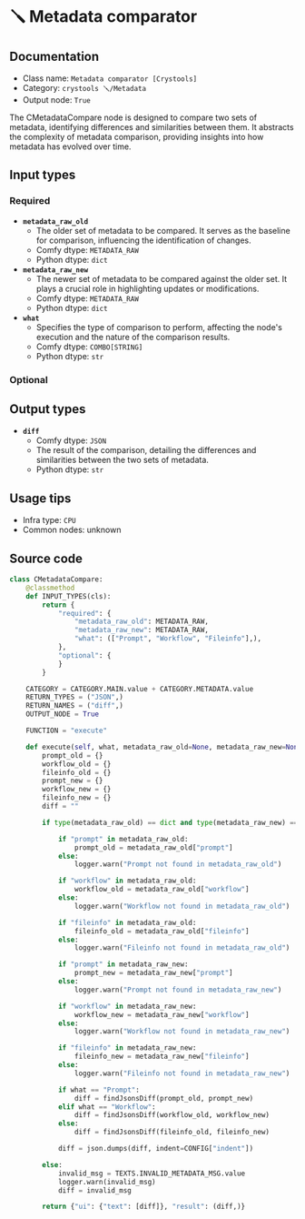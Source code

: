 # 🪛 Metadata comparator
## Documentation
- Class name: `Metadata comparator [Crystools]`
- Category: `crystools 🪛/Metadata`
- Output node: `True`

The CMetadataCompare node is designed to compare two sets of metadata, identifying differences and similarities between them. It abstracts the complexity of metadata comparison, providing insights into how metadata has evolved over time.
## Input types
### Required
- **`metadata_raw_old`**
    - The older set of metadata to be compared. It serves as the baseline for comparison, influencing the identification of changes.
    - Comfy dtype: `METADATA_RAW`
    - Python dtype: `dict`
- **`metadata_raw_new`**
    - The newer set of metadata to be compared against the older set. It plays a crucial role in highlighting updates or modifications.
    - Comfy dtype: `METADATA_RAW`
    - Python dtype: `dict`
- **`what`**
    - Specifies the type of comparison to perform, affecting the node's execution and the nature of the comparison results.
    - Comfy dtype: `COMBO[STRING]`
    - Python dtype: `str`
### Optional
## Output types
- **`diff`**
    - Comfy dtype: `JSON`
    - The result of the comparison, detailing the differences and similarities between the two sets of metadata.
    - Python dtype: `str`
## Usage tips
- Infra type: `CPU`
- Common nodes: unknown


## Source code
```python
class CMetadataCompare:
    @classmethod
    def INPUT_TYPES(cls):
        return {
            "required": {
                "metadata_raw_old": METADATA_RAW,
                "metadata_raw_new": METADATA_RAW,
                "what": (["Prompt", "Workflow", "Fileinfo"],),
            },
            "optional": {
            }
        }

    CATEGORY = CATEGORY.MAIN.value + CATEGORY.METADATA.value
    RETURN_TYPES = ("JSON",)
    RETURN_NAMES = ("diff",)
    OUTPUT_NODE = True

    FUNCTION = "execute"

    def execute(self, what, metadata_raw_old=None, metadata_raw_new=None):
        prompt_old = {}
        workflow_old = {}
        fileinfo_old = {}
        prompt_new = {}
        workflow_new = {}
        fileinfo_new = {}
        diff = ""

        if type(metadata_raw_old) == dict and type(metadata_raw_new) == dict:

            if "prompt" in metadata_raw_old:
                prompt_old = metadata_raw_old["prompt"]
            else:
                logger.warn("Prompt not found in metadata_raw_old")

            if "workflow" in metadata_raw_old:
                workflow_old = metadata_raw_old["workflow"]
            else:
                logger.warn("Workflow not found in metadata_raw_old")

            if "fileinfo" in metadata_raw_old:
                fileinfo_old = metadata_raw_old["fileinfo"]
            else:
                logger.warn("Fileinfo not found in metadata_raw_old")

            if "prompt" in metadata_raw_new:
                prompt_new = metadata_raw_new["prompt"]
            else:
                logger.warn("Prompt not found in metadata_raw_new")

            if "workflow" in metadata_raw_new:
                workflow_new = metadata_raw_new["workflow"]
            else:
                logger.warn("Workflow not found in metadata_raw_new")

            if "fileinfo" in metadata_raw_new:
                fileinfo_new = metadata_raw_new["fileinfo"]
            else:
                logger.warn("Fileinfo not found in metadata_raw_new")

            if what == "Prompt":
                diff = findJsonsDiff(prompt_old, prompt_new)
            elif what == "Workflow":
                diff = findJsonsDiff(workflow_old, workflow_new)
            else:
                diff = findJsonsDiff(fileinfo_old, fileinfo_new)

            diff = json.dumps(diff, indent=CONFIG["indent"])

        else:
            invalid_msg = TEXTS.INVALID_METADATA_MSG.value
            logger.warn(invalid_msg)
            diff = invalid_msg

        return {"ui": {"text": [diff]}, "result": (diff,)}

```
